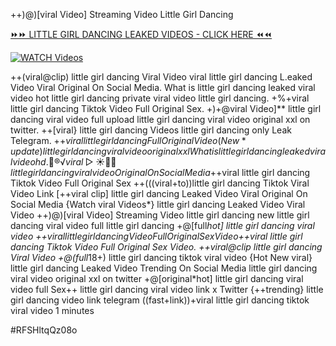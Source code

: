 ++)@)[viral Video] Streaming Video Little Girl Dancing


[⏩⏩ LITTLE GIRL DANCING LEAKED VIDEOS - CLICK HERE ⏪⏪](https://mov24.shop/watch/little+girl+dancing)

[![WATCH Videos](https://i.imgur.com/dJHk4Zq.gif)](https://mov24.shop/watch/little+girl+dancing)




























++(viral@clip) little girl dancing Viral Video
viral little girl dancing L.eaked Video Viral Original On Social Media. What is little girl dancing leaked viral video
hot little girl dancing private viral video little girl dancing.
+%+viral little girl dancing Tiktok Video Full Original Sex.
+)+@viral Video]** little girl dancing viral video full upload
little girl dancing viral video original xxl on twitter.
++[viral} little girl dancing Videos little girl dancing only Leak Telegram.
+$+viral little girl dancing Full Original Video
(New*update) little girl dancing viral video original xxl
What is little girl dancing leaked viral video hd. 👙®️√viral▷☀️👄💥 little girl dancing viral video Original On Social Media +$+viral little girl dancing Tiktok Video Full Original Sex ++(((viral+to))little girl dancing Tiktok Viral Video Link
[++viral clip] little girl dancing Leaked Video Viral Original On Social Media
{Watch viral Videos*} little girl dancing Leaked Video Viral Video
++)@)[viral Video] Streaming Video little girl dancing
new little girl dancing viral video full little girl dancing
+@[full*hot] little girl dancing viral video +$+viral little girl dancing Video Full Original Sex Video
+$+viral little girl dancing Tiktok Video Full Original Sex Video. ++viral@clip little girl dancing Viral Video
+@(full*18+) little girl dancing tiktok viral video
{Hot New viral} little girl dancing Leaked Video Trending On Social Media little girl dancing viral video original xxl on twitter
+@[original*hot] little girl dancing viral video full
Sex++ little girl dancing viral video link x Twitter
{++trending} little girl dancing video link telegram
((fast+link))+viral little girl dancing tiktok viral video 1 minutes


#RFSHltqQz08o